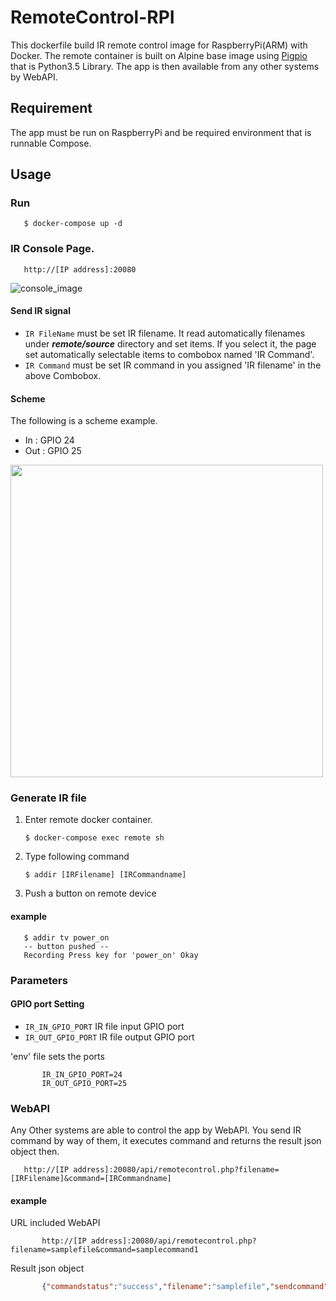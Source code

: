 # RemoteControl-RPI


This dockerfile build IR remote control image for RaspberryPi(ARM) with Docker. The remote container is built on Alpine base image using [Pigpio](http://abyz.me.uk/rpi/pigpio/examples.html#Python_irrp_py) that is Python3.5 Library. The app is then available from any other systems by WebAPI. 

## Requirement
The app must be run on RaspberryPi and be required environment that is runnable Compose.

## Usage

### Run 
       $ docker-compose up -d

### IR Console Page. 
       http://[IP address]:20080
       
![console_image](https://user-images.githubusercontent.com/14244767/56091180-42ef9f80-5ee6-11e9-926c-3056de00c5ab.png)


#### Send IR signal  
* `IR FileName` must be set IR filename. It read automatically filenames under ***remote/source*** directory and set items. If you select it, the page set automatically selectable items to combobox named 'IR Command'. 
* `IR Command` must be set IR command in you assigned 'IR filename' in the above Combobox.


#### Scheme 
The following is a scheme example. 
* In : GPIO 24
* Out : GPIO 25

<img src="https://user-images.githubusercontent.com/14244767/56091154-0328b800-5ee6-11e9-98b9-50f3f91088b6.png" width="500px">
       

### Generate IR file

1. Enter remote docker container. 

       $ docker-compose exec remote sh

2. Type following command

       $ addir [IRFilename] [IRCommandname]
       
3. Push a button on remote device 
       
#### example
       $ addir tv power_on
       -- button pushed --
       Recording Press key for 'power_on' Okay
       
### Parameters 

#### GPIO port Setting
* `IR_IN_GPIO_PORT` IR file input GPIO port
* `IR_OUT_GPIO_PORT` IR file output GPIO port

'env' file sets the ports
```env
       IR_IN_GPIO_PORT=24
       IR_OUT_GPIO_PORT=25
```
 
### WebAPI
Any Other systems are able to control the app by WebAPI. You send IR command by way of them, it executes command and returns the result json object then.

       http://[IP address]:20080/api/remotecontrol.php?filename=[IRFilename]&command=[IRCommandname]


#### example
URL included WebAPI
```api 
       http://[IP address]:20080/api/remotecontrol.php?filename=samplefile&command=samplecommand1
```     

Result json object
```json       
       {"commandstatus":"success","filename":"samplefile","sendcommand":"samplecommand1"}
```